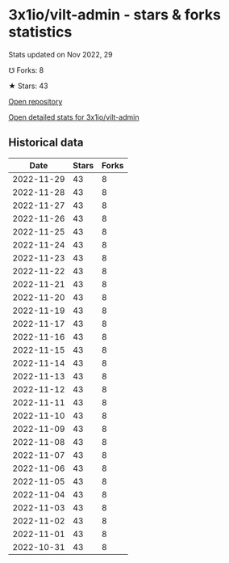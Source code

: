 # 3x1io/vilt-admin - stars & forks statistics

Stats updated on Nov 2022, 29

☋ Forks: 8

★ Stars: 43

[Open repository](https://github.com/3x1io/vilt-admin)

[Open detailed stats for 3x1io/vilt-admin](https://reviewgithub.com/rep/3x1io/vilt-admin)

## Historical data
| Date | Stars | Forks |
|------|-------|-------|
| 2022-11-29 | 43 | 8 | 
| 2022-11-28 | 43 | 8 | 
| 2022-11-27 | 43 | 8 | 
| 2022-11-26 | 43 | 8 | 
| 2022-11-25 | 43 | 8 | 
| 2022-11-24 | 43 | 8 | 
| 2022-11-23 | 43 | 8 | 
| 2022-11-22 | 43 | 8 | 
| 2022-11-21 | 43 | 8 | 
| 2022-11-20 | 43 | 8 | 
| 2022-11-19 | 43 | 8 | 
| 2022-11-17 | 43 | 8 | 
| 2022-11-16 | 43 | 8 | 
| 2022-11-15 | 43 | 8 | 
| 2022-11-14 | 43 | 8 | 
| 2022-11-13 | 43 | 8 | 
| 2022-11-12 | 43 | 8 | 
| 2022-11-11 | 43 | 8 | 
| 2022-11-10 | 43 | 8 | 
| 2022-11-09 | 43 | 8 | 
| 2022-11-08 | 43 | 8 | 
| 2022-11-07 | 43 | 8 | 
| 2022-11-06 | 43 | 8 | 
| 2022-11-05 | 43 | 8 | 
| 2022-11-04 | 43 | 8 | 
| 2022-11-03 | 43 | 8 | 
| 2022-11-02 | 43 | 8 | 
| 2022-11-01 | 43 | 8 | 
| 2022-10-31 | 43 | 8 | 

